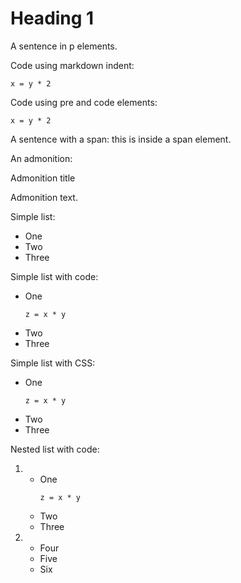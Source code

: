 <h1>Heading 1</h1>

<p>A sentence in p elements.</p>

Code using markdown indent:

    x = y * 2

Code using pre and code elements:

<pre><code>x = y * 2</code></pre>

A sentence with a span: <span class="unknown_class">this is inside a span element</span>.

An admonition:

<div class="unknown_class'>>
  <p class="unknown_class'>Admonition title
  </p>
  <p>Admonition text.
  </p>
</div>

Simple list:

<ul>
  <li>One
  </li>
  <li>Two
  </li>
  <li>Three
  </li>
</ul>

Simple list with code:

<ul>
  <li>One
  <pre><code>z = x * y</code></pre>
  </li>
  <li>Two
  </li>
  <li>Three
  </li>
</ul>

Simple list with CSS:

<ul>
  <li>One
  <pre><code class="unknown_style">z = x * y</code></pre>
  </li>
  <li>Two
  </li>
  <li>Three
  </li>
</ul>


Nested list with code:

<ol>
  <li>
    <ul>
      <li>One
        <pre><code>z = x * y</code></pre>
      </li>
      <li>Two
      </li>
      <li>Three
      </li>
    </ul>
  </li>
  <li>
    <ul>
      <li>Four
      </li>
      <li>Five
      </li>
      <li>Six
      </li>
    </ul>
  </li>
</ol>
